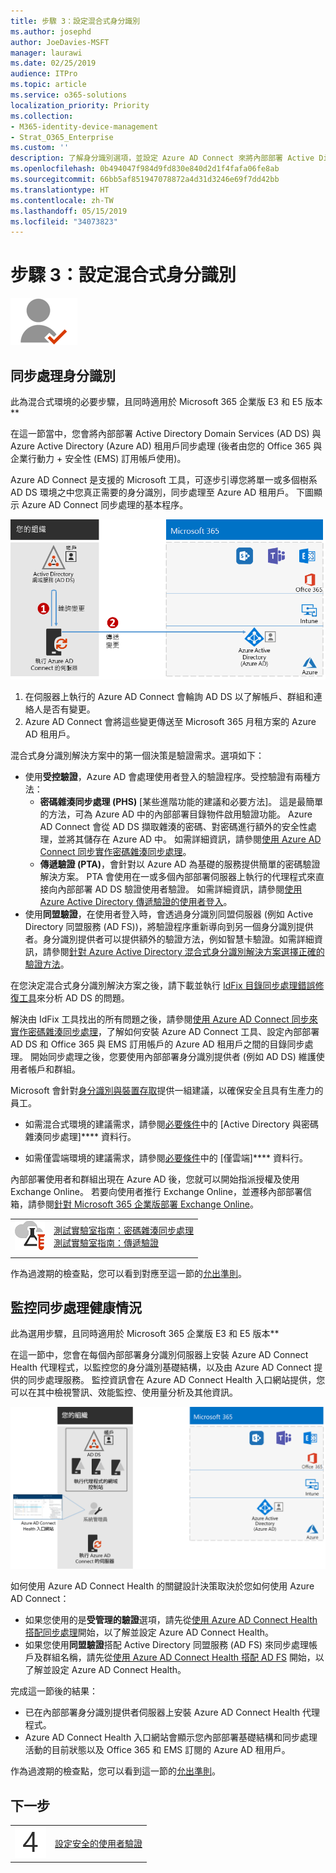 ```yaml
---
title: 步驟 3：設定混合式身分識別
ms.author: josephd
author: JoeDavies-MSFT
manager: laurawi
ms.date: 02/25/2019
audience: ITPro
ms.topic: article
ms.service: o365-solutions
localization_priority: Priority
ms.collection:
- M365-identity-device-management
- Strat_O365_Enterprise
ms.custom: ''
description: 了解身分識別選項，並設定 Azure AD Connect 來將內部部署 Active Directory Domain Services 與 Azure AD 同步。
ms.openlocfilehash: 0b494047f984d9fd830e840d2d1f4fafa06fe8ab
ms.sourcegitcommit: 66bb5af851947078872a4d31d3246e69f7dd42bb
ms.translationtype: HT
ms.contentlocale: zh-TW
ms.lasthandoff: 05/15/2019
ms.locfileid: "34073823"
---
```

# <a name="step-3-configure-hybrid-identity"></a>步驟 3：設定混合式身分識別

![](./media/deploy-foundation-infrastructure/identity_icon-small.png)

<a name="identity-sync"></a>
## <a name="synchronize-identities"></a>同步處理身分識別

此為混合式環境的必要步驟，且同時適用於 Microsoft 365 企業版 E3 和 E5 版本**

在這一節當中，您會將內部部署 Active Directory Domain Services (AD DS) 與 Azure Active Directory (Azure AD) 租用戶同步處理 (後者由您的 Office 365 與企業行動力 + 安全性 (EMS) 訂用帳戶使用)。

Azure AD Connect 是支援的 Microsoft 工具，可逐步引導您將單一或多個樹系 AD DS 環境之中您真正需要的身分識別，同步處理至 Azure AD 租用戶。 下圖顯示 Azure AD Connect 同步處理的基本程序。

![Azure AD Connect 如何同步處理內部部署目錄與 Azure AD ](./media/identity-azure-ad-connect/azure-ad-connect.png)

1. 在伺服器上執行的 Azure AD Connect 會輪詢 AD DS 以了解帳戶、群組和連絡人是否有變更。
2. Azure AD Connect 會將這些變更傳送至 Microsoft 365 月租方案的 Azure AD 租用戶。

混合式身分識別解決方案中的第一個決策是驗證需求。選項如下：

- 使用**受控驗證**，Azure AD 會處理使用者登入的驗證程序。受控驗證有兩種方法： 
    - **密碼雜湊同步處理 (PHS)** [某些進階功能的建議和必要方法]。 這是最簡單的方法，可為 Azure AD 中的內部部署目錄物件啟用驗證功能。 Azure AD Connect 會從 AD DS 擷取雜湊的密碼、對密碼進行額外的安全性處理，並將其儲存在 Azure AD 中。 如需詳細資訊，請參閱[使用 Azure AD Connect 同步實作密碼雜湊同步處理](https://docs.microsoft.com/azure/active-directory/connect/active-directory-aadconnectsync-implement-password-synchronization)。
    - **傳遞驗證 (PTA)**，會針對以 Azure AD 為基礎的服務提供簡單的密碼驗證解決方案。 PTA 會使用在一或多個內部部署伺服器上執行的代理程式來直接向內部部署 AD DS 驗證使用者驗證。 如需詳細資訊，請參閱[使用 Azure Active Directory 傳遞驗證的使用者登入](https://docs.microsoft.com/azure/active-directory/connect/active-directory-aadconnect-pass-through-authentication)。
- 使用**同盟驗證**，在使用者登入時，會透過身分識別同盟伺服器 (例如 Active Directory 同盟服務 (AD FS))，將驗證程序重新導向到另一個身分識別提供者。身分識別提供者可以提供額外的驗證方法，例如智慧卡驗證。如需詳細資訊，請參閱[針對 Azure Active Directory 混合式身分識別解決方案選擇正確的驗證方法](https://docs.microsoft.com/azure/security/azure-ad-choose-authn)。

在您決定混合式身分識別解決方案之後，請下載並執行 [IdFix 目錄同步處理錯誤修復工具](https://www.microsoft.com/download/details.aspx?id=36832)來分析 AD DS 的問題。

解決由 IdFix 工具找出的所有問題之後，請參閱[使用 Azure AD Connect 同步來實作密碼雜湊同步處理](https://docs.microsoft.com/azure/active-directory/connect/active-directory-aadconnectsync-implement-password-hash-synchronization)，了解如何安裝 Azure AD Connect 工具、設定內部部署 AD DS 和 Office 365 與 EMS 訂用帳戶的 Azure AD 租用戶之間的目錄同步處理。 開始同步處理之後，您要使用內部部署身分識別提供者 (例如 AD DS) 維護使用者帳戶和群組。

Microsoft 會針對[身分識別與裝置存取](microsoft-365-policies-configurations.md)提供一組建議，以確保安全且具有生產力的員工。 

- 如需混合式環境的建議需求，請參閱[必要條件](identity-access-prerequisites.md#prerequisites)中的 [Active Directory 與密碼雜湊同步處理]**** 資料行。 

- 如需僅雲端環境的建議需求，請參閱[必要條件](identity-access-prerequisites.md#prerequisites)中的 [僅雲端]**** 資料行。

內部部署使用者和群組出現在 Azure AD 後，您就可以開始指派授權及使用 Exchange Online。 若要向使用者推行 Exchange Online，並遷移內部部署信箱，請參閱[針對 Microsoft 365 企業版部署 Exchange Online](exchangeonline-workload.md)。

|||
|:-------|:-----|
|![Microsoft Cloud 的測試實驗室指南](media/m365-enterprise-test-lab-guides/cloud-tlg-icon-small.png)| [測試實驗室指南：密碼雜湊同步處理](password-hash-sync-m365-ent-test-environment.md)<br> [測試實驗室指南：傳遞驗證](pass-through-auth-m365-ent-test-environment.md) |
|||

作為過渡期的檢查點，您可以看到對應至這一節的[允出準則](identity-exit-criteria.md#crit-identity-sync)。

<a name="identity-sync-health"></a>
## <a name="monitor-synchronization-health"></a>監控同步處理健康情況

此為選用步驟，且同時適用於 Microsoft 365 企業版 E3 和 E5 版本**

在這一節中，您會在每個內部部署身分識別伺服器上安裝 Azure AD Connect Health 代理程式，以監控您的身分識別基礎結構，以及由 Azure AD Connect 提供的同步處理服務。 監控資訊會在 Azure AD Connect Health 入口網站提供，您可以在其中檢視警訊、效能監控、使用量分析及其他資訊。

![Azure AD Connect Health 的元件](./media/identity-azure-ad-connect-health/identity-azure-ad-connect-health.png)

如何使用 Azure AD Connect Health 的關鍵設計決策取決於您如何使用 Azure AD Connect：

- 如果您使用的是**受管理的驗證**選項，請先從[使用 Azure AD Connect Health 搭配同步處理](https://docs.microsoft.com/azure/active-directory/connect-health/active-directory-aadconnect-health-sync)開始，以了解並設定 Azure AD Connect Health。
- 如果您使用**同盟驗證**搭配 Active Directory 同盟服務 (AD FS) 來同步處理帳戶及群組名稱，請先從[使用 Azure AD Connect Health 搭配 AD FS](https://docs.microsoft.com/azure/active-directory/connect-health/active-directory-aadconnect-health-adfs) 開始，以了解並設定 Azure AD Connect Health。

完成這一節後的結果：

- 已在內部部署身分識別提供者伺服器上安裝 Azure AD Connect Health 代理程式。
- Azure AD Connect Health 入口網站會顯示您內部部署基礎結構和同步處理活動的目前狀態以及 Office 365 和 EMS 訂閱的 Azure AD 租用戶。

作為過渡期的檢查點，您可以看到這一節的[允出準則](identity-exit-criteria.md#crit-identity-sync-health)。

## <a name="next-step"></a>下一步

|||
|:-------|:-----|
![](./media/stepnumbers/Step4.png)| [設定安全的使用者驗證](identity-multi-factor-authentication.md)
